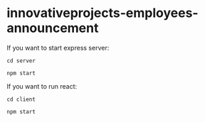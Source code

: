 # innovativeprojects-employees-announcement

If you want to start express server:

```
cd server
```

```
npm start
```

If you want to run react:

```
cd client
```


```
npm start
```
